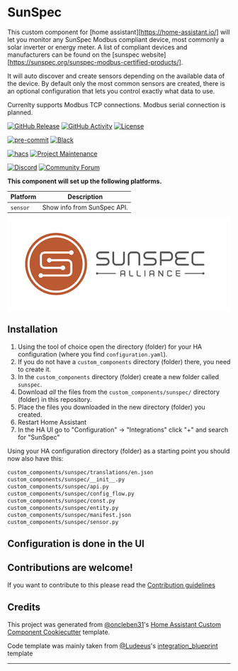 # SunSpec

This custom component for [home assistant][https://home-assistant.io/] will let you monitor any SunSpec Modbus compliant device, most commonly a solar inverter or energy meter. A list of compliant devices and manufacturers can be found on the [sunspec website][https://sunspec.org/sunspec-modbus-certified-products/].

It will auto discover and create sensors depending on the available data of the device.
By default only the most common sensors are created, there is an optional configuration that lets you control exactly what data to use.

Currenlty supports Modbus TCP connections. Modbus serial connection is planned.

[![GitHub Release][releases-shield]][releases]
[![GitHub Activity][commits-shield]][commits]
[![License][license-shield]](LICENSE)

[![pre-commit][pre-commit-shield]][pre-commit]
[![Black][black-shield]][black]

[![hacs][hacsbadge]][hacs]
[![Project Maintenance][maintenance-shield]][user_profile]

[![Discord][discord-shield]][discord]
[![Community Forum][forum-shield]][forum]

**This component will set up the following platforms.**

| Platform | Description                 |
| -------- | --------------------------- |
| `sensor` | Show info from SunSpec API. |

![logo][logoimg]

## Installation

1. Using the tool of choice open the directory (folder) for your HA configuration (where you find `configuration.yaml`).
2. If you do not have a `custom_components` directory (folder) there, you need to create it.
3. In the `custom_components` directory (folder) create a new folder called `sunspec`.
4. Download _all_ the files from the `custom_components/sunspec/` directory (folder) in this repository.
5. Place the files you downloaded in the new directory (folder) you created.
6. Restart Home Assistant
7. In the HA UI go to "Configuration" -> "Integrations" click "+" and search for "SunSpec"

Using your HA configuration directory (folder) as a starting point you should now also have this:

```text
custom_components/sunspec/translations/en.json
custom_components/sunspec/__init__.py
custom_components/sunspec/api.py
custom_components/sunspec/config_flow.py
custom_components/sunspec/const.py
custom_components/sunspec/entity.py
custom_components/sunspec/manifest.json
custom_components/sunspec/sensor.py
```

## Configuration is done in the UI

<!---->

## Contributions are welcome!

If you want to contribute to this please read the [Contribution guidelines](CONTRIBUTING.md)

## Credits

This project was generated from [@oncleben31](https://github.com/oncleben31)'s [Home Assistant Custom Component Cookiecutter](https://github.com/oncleben31/cookiecutter-homeassistant-custom-component) template.

Code template was mainly taken from [@Ludeeus](https://github.com/ludeeus)'s [integration_blueprint][integration_blueprint] template

---

[integration_blueprint]: https://github.com/custom-components/integration_blueprint
[black]: https://github.com/psf/black
[black-shield]: https://img.shields.io/badge/code%20style-black-000000.svg?style=for-the-badge
[commits-shield]: https://img.shields.io/github/commit-activity/y/cjne/ha-sunspec.svg?style=for-the-badge
[commits]: https://github.com/cjne/ha-sunspec/commits/main
[hacs]: https://hacs.xyz
[hacsbadge]: https://img.shields.io/badge/HACS-Default-41BDF5.svg?style=for-the-badge
[discord]: https://discord.gg/Qa5fW2R
[discord-shield]: https://img.shields.io/discord/330944238910963714.svg?style=for-the-badge
[logoimg]: logo.png
[forum-shield]: https://img.shields.io/badge/community-forum-brightgreen.svg?style=for-the-badge
[forum]: https://community.home-assistant.io/
[license-shield]: https://img.shields.io/github/license/cjne/ha-sunspec.svg?style=for-the-badge
[maintenance-shield]: https://img.shields.io/badge/maintainer-%40cjne-blue.svg?style=for-the-badge
[pre-commit]: https://github.com/pre-commit/pre-commit
[pre-commit-shield]: https://img.shields.io/badge/pre--commit-enabled-brightgreen?style=for-the-badge
[releases-shield]: https://img.shields.io/github/release/cjne/ha-sunspec.svg?style=for-the-badge
[releases]: https://github.com/cjne/ha-sunspec/releases
[user_profile]: https://github.com/cjne
